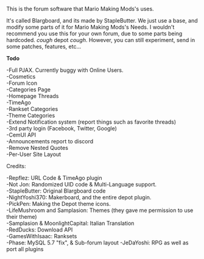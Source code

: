 This is the forum software that Mario Making Mods's uses.

It's called Blargboard, and its made by StapleButter. We just use a base, and modify some parts of it for Mario Making Mods's Needs.
I wouldn't recommend you use this for your own forum, due to some parts being hardcoded. *cough* depot *cough*.
However, you can still experiment, send in some patches, features, etc...

**Todo**

-Full PJAX. Currently buggy with Online Users.         
-Cosmetics           
-Forum Icon               
-Categories Page                   
-Homepage Threads                    
-TimeAgo                
-Rankset Categories                 
-Theme Categories                 
-Extend Notification system (report things such as favorite threads)                     
-3rd party login (Facebook, Twitter, Google)                    
-CemUI API                 
-Announcements report to discord        
-Remove Nested Quotes             
-Per-User Site Layout             

Credits:

-Repflez: URL Code & TimeAgo plugin          
-Not Jon: Randomized UID code & Multi-Language support.              
-StapleButter: Original Blargboard code                    
-NightYoshi370: Makerboard, and the entire depot plugin.                  
-PickPen: Making the Depot theme icons.                       
-LifeMushroom and Samplasion: Themes (they gave me permission to use their theme)                     
-Samplasion & MoonlightCapital: Italian Translation                              
-RedDucks: Download API                                 
-GamesWithIsaac: Ranksets                       
-Phase: MySQL 5.7 "fix", & Sub-forum layout
-JeDaYoshi: RPG as well as port all plugins
